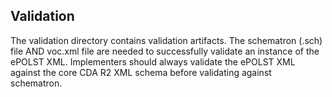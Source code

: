 ## Validation
The validation directory contains validation artifacts. 
The schematron (.sch) file AND voc.xml file are needed to successfully validate an instance of the ePOLST XML. 
Implementers should always validate the ePOLST XML against the core CDA R2 XML schema before validating against schematron.